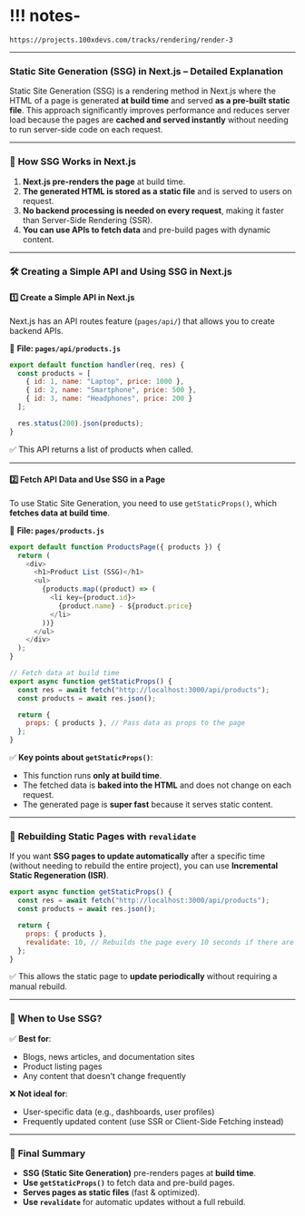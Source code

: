 # !!! notes-
```link
https://projects.100xdevs.com/tracks/rendering/render-3
```

---


### Static Site Generation (SSG) in Next.js – Detailed Explanation

Static Site Generation (SSG) is a rendering method in Next.js where the HTML of a page is generated **at build time** and served **as a pre-built static file**. This approach significantly improves performance and reduces server load because the pages are **cached and served instantly** without needing to run server-side code on each request.

---

### 📌 **How SSG Works in Next.js**
1. **Next.js pre-renders the page** at build time.
2. **The generated HTML is stored as a static file** and is served to users on request.
3. **No backend processing is needed on every request**, making it faster than Server-Side Rendering (SSR).
4. **You can use APIs to fetch data** and pre-build pages with dynamic content.

---

### 🛠️ **Creating a Simple API and Using SSG in Next.js**

#### 1️⃣ **Create a Simple API in Next.js**
Next.js has an API routes feature (`pages/api/`) that allows you to create backend APIs.

📁 **File: `pages/api/products.js`**
```javascript
export default function handler(req, res) {
  const products = [
    { id: 1, name: "Laptop", price: 1000 },
    { id: 2, name: "Smartphone", price: 500 },
    { id: 3, name: "Headphones", price: 200 }
  ];

  res.status(200).json(products);
}
```
✅ This API returns a list of products when called.

---

#### 2️⃣ **Fetch API Data and Use SSG in a Page**
To use Static Site Generation, you need to use `getStaticProps()`, which **fetches data at build time**.

📁 **File: `pages/products.js`**
```javascript
export default function ProductsPage({ products }) {
  return (
    <div>
      <h1>Product List (SSG)</h1>
      <ul>
        {products.map((product) => (
          <li key={product.id}>
            {product.name} - ${product.price}
          </li>
        ))}
      </ul>
    </div>
  );
}

// Fetch data at build time
export async function getStaticProps() {
  const res = await fetch("http://localhost:3000/api/products");
  const products = await res.json();

  return {
    props: { products }, // Pass data as props to the page
  };
}
```
✅ **Key points about `getStaticProps()`**:
- This function runs **only at build time**.
- The fetched data is **baked into the HTML** and does not change on each request.
- The generated page is **super fast** because it serves static content.

---

### 🔄 **Rebuilding Static Pages with `revalidate`**
If you want **SSG pages to update automatically** after a specific time (without needing to rebuild the entire project), you can use **Incremental Static Regeneration (ISR)**.

```javascript
export async function getStaticProps() {
  const res = await fetch("http://localhost:3000/api/products");
  const products = await res.json();

  return {
    props: { products },
    revalidate: 10, // Rebuilds the page every 10 seconds if there are new requests
  };
}
```
✅ This allows the static page to **update periodically** without requiring a manual rebuild.

---

### 🎯 **When to Use SSG?**
✅ **Best for**:
- Blogs, news articles, and documentation sites
- Product listing pages
- Any content that doesn't change frequently

❌ **Not ideal for**:
- User-specific data (e.g., dashboards, user profiles)
- Frequently updated content (use SSR or Client-Side Fetching instead)

---

### 🚀 **Final Summary**
- **SSG (Static Site Generation)** pre-renders pages at **build time**.
- **Use `getStaticProps()`** to fetch data and pre-build pages.
- **Serves pages as static files** (fast & optimized).
- **Use `revalidate`** for automatic updates without a full rebuild.
